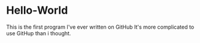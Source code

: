 # Hello-World
This is the first program I've ever written on GitHub
It's more complicated to use GitHup than i thought.
